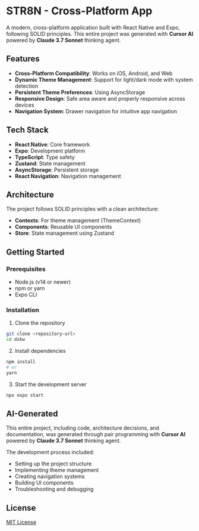 # STR8N - Cross-Platform App

A modern, cross-platform application built with React Native and Expo, following SOLID principles. This entire project was generated with **Cursor AI** powered by **Claude 3.7 Sonnet** thinking agent.

## Features

- **Cross-Platform Compatibility**: Works on iOS, Android, and Web
- **Dynamic Theme Management**: Support for light/dark mode with system detection
- **Persistent Theme Preferences**: Using AsyncStorage
- **Responsive Design**: Safe area aware and properly responsive across devices
- **Navigation System**: Drawer navigation for intuitive app navigation

## Tech Stack

- **React Native**: Core framework
- **Expo**: Development platform
- **TypeScript**: Type safety
- **Zustand**: State management
- **AsyncStorage**: Persistent storage
- **React Navigation**: Navigation management

## Architecture

The project follows SOLID principles with a clean architecture:

- **Contexts**: For theme management (ThemeContext)
- **Components**: Reusable UI components
- **Store**: State management using Zustand

## Getting Started

### Prerequisites

- Node.js (v14 or newer)
- npm or yarn
- Expo CLI

### Installation

1. Clone the repository

```bash
git clone <repository-url>
cd dskw
```

2. Install dependencies

```bash
npm install
# or
yarn
```

3. Start the development server

```bash
npx expo start
```

## AI-Generated

This entire project, including code, architecture decisions, and documentation, was generated through pair programming with **Cursor AI** powered by **Claude 3.7 Sonnet** thinking agent.

The development process included:

- Setting up the project structure
- Implementing theme management
- Creating navigation systems
- Building UI components
- Troubleshooting and debugging

## License

[MIT License](LICENSE)
